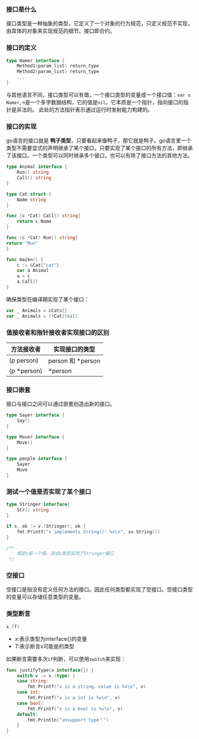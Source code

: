 ### 接口是什么

接口类型是一种抽象的类型，它定义了一个对象的行为规范，只定义规范不实现，由具体的对象来实现规范的细节。接口即合约。

### 接口的定义
```go
type Namer interface {
    Method1(param_list) return_type
    Method2(param_list) return_type
    ...
}
```

与其他语言不同，接口类型可以有值，一个接口类型的变量或一个接口值：`var n Namer`, `n`是一个多字数据结构，它的值是`nil`。它本质是一个指针，指向接口的指针是非法的。
此处的方法指针表示通过运行时发射能力构建的。

### 接口的实现
go语言的接口就是 **鸭子类型**，只要看起来像鸭子，那它就是鸭子。go语言里一个类型不需要显式的声明继承了某个接口，只要实现了某个接口的所有方法，即继承了该接口。一个类型可以同时继承多个接口，也可以有除了接口方法的其他方法。

```go
type Animal interface {
	Run() string
	Call() string
}

type Cat struct {
    Name string
}

func (c *Cat) Call() string{
	return c.Name
}

func (c *Cat) Run() string{
return "Run"
}

func maikn() {
	c := &Cat{"cat"}
	var a Animal
	a = c
	a.Call()
}

```
确保类型在编译期实现了某个接口：
```go
var _ Animals = &Cats{}
var _ Animals = (*Cat)(nil)
```

### 值接收者和指针接收者实现接口的区别

|方法接收者|实现接口的类型
|---|---
|(p person) | person 和 *person
|(p *person) | *person


### 接口嵌套
接口与接口之间可以通过嵌套创造出新的接口。
```go
type Sayer interface {
	Say()
}

type Mover interface {
	Move() 
}

type people interface {
	Sayer
	Move
}


```

### 测试一个值是否实现了某个接口
```go
type Stringer interface{
	Str() string
}

if s, ok := v.(Stringer); ok {
    fmt.Printf("v implements String(): %s\n", sv.String())
}

/**
    假定v是一个值，测试v是否实现了Stringer接口
 */
```

### 空接口
空接口是指没有定义任何方法的接口。因此任何类型都实现了空接口。空接口类型的变量可以存储任意类型的变量。

### 类型断言
```go
x.(T)
```
- x:表示类型为interface{}的变量
- T:表示断言x可能是的类型

如果断言需要多次`if`判断，可以使用`switch`来实现：
```go
func justifyType(x interface{}) {
	switch v := x.(type) {
	case string:
		fmt.Printf("x is a string，value is %v\n", v)
	case int:
		fmt.Printf("x is a int is %v\n", v)
	case bool:
		fmt.Printf("x is a bool is %v\n", v)
	default:
		fmt.Println("unsupport type！")
	}
}
```

